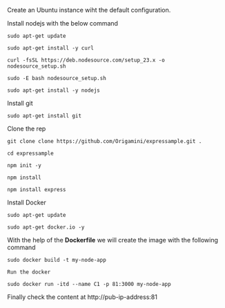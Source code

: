 <p>Create an Ubuntu instance wiht the default configuration.</p>
<p>Install nodejs with the below command</p>

`sudo apt-get update`

`sudo apt-get install -y curl`

`curl -fsSL https://deb.nodesource.com/setup_23.x -o nodesource_setup.sh`

`sudo -E bash nodesource_setup.sh`

`sudo apt-get install -y nodejs`

<p>Install git</p>

`sudo apt-get install git`

<p>Clone the rep</p>

`git clone clone https://github.com/Origamini/expressample.git .`

`cd expressample`

`npm init -y`

`npm install`

`npm install express`

<p>Install Docker</p>

`sudo apt-get update`

`sudo apt-get docker.io -y`

<p>With the help of the <strong>Dockerfile</strong> we will create the image with the following command</p>

`sudo docker build -t my-node-app`

`Run the docker`

`sudo docker run -itd --name C1 -p 81:3000 my-node-app`

<p>Finally check the content at http://pub-ip-address:81</p>
